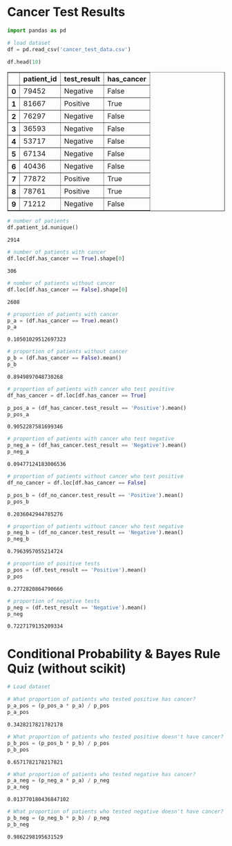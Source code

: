 
# Cancer Test Results


```python
import pandas as pd
```


```python
# load dataset
df = pd.read_csv('cancer_test_data.csv')

df.head(10)
```




<div>
<style scoped>
    .dataframe tbody tr th:only-of-type {
        vertical-align: middle;
    }

    .dataframe tbody tr th {
        vertical-align: top;
    }

    .dataframe thead th {
        text-align: right;
    }
</style>
<table border="1" class="dataframe">
  <thead>
    <tr style="text-align: right;">
      <th></th>
      <th>patient_id</th>
      <th>test_result</th>
      <th>has_cancer</th>
    </tr>
  </thead>
  <tbody>
    <tr>
      <th>0</th>
      <td>79452</td>
      <td>Negative</td>
      <td>False</td>
    </tr>
    <tr>
      <th>1</th>
      <td>81667</td>
      <td>Positive</td>
      <td>True</td>
    </tr>
    <tr>
      <th>2</th>
      <td>76297</td>
      <td>Negative</td>
      <td>False</td>
    </tr>
    <tr>
      <th>3</th>
      <td>36593</td>
      <td>Negative</td>
      <td>False</td>
    </tr>
    <tr>
      <th>4</th>
      <td>53717</td>
      <td>Negative</td>
      <td>False</td>
    </tr>
    <tr>
      <th>5</th>
      <td>67134</td>
      <td>Negative</td>
      <td>False</td>
    </tr>
    <tr>
      <th>6</th>
      <td>40436</td>
      <td>Negative</td>
      <td>False</td>
    </tr>
    <tr>
      <th>7</th>
      <td>77872</td>
      <td>Positive</td>
      <td>True</td>
    </tr>
    <tr>
      <th>8</th>
      <td>78761</td>
      <td>Positive</td>
      <td>True</td>
    </tr>
    <tr>
      <th>9</th>
      <td>71212</td>
      <td>Negative</td>
      <td>False</td>
    </tr>
  </tbody>
</table>
</div>




```python
# number of patients
df.patient_id.nunique()

```




    2914




```python
# number of patients with cancer
df.loc[df.has_cancer == True].shape[0]
```




    306




```python
# number of patients without cancer
df.loc[df.has_cancer == False].shape[0]
```




    2608




```python
# proportion of patients with cancer
p_a = (df.has_cancer == True).mean()
p_a
```




    0.10501029512697323




```python
# proportion of patients without cancer
p_b = (df.has_cancer == False).mean()
p_b
```




    0.8949897048730268




```python
# proportion of patients with cancer who test positive
df_has_cancer = df.loc[df.has_cancer == True]

p_pos_a = (df_has_cancer.test_result == 'Positive').mean()
p_pos_a
```




    0.9052287581699346




```python
# proportion of patients with cancer who test negative
p_neg_a = (df_has_cancer.test_result == 'Negative').mean()
p_neg_a
```




    0.09477124183006536




```python
# proportion of patients without cancer who test positive
df_no_cancer = df.loc[df.has_cancer == False]

p_pos_b = (df_no_cancer.test_result == 'Positive').mean()
p_pos_b
```




    0.2036042944785276




```python
# proportion of patients without cancer who test negative
p_neg_b = (df_no_cancer.test_result == 'Negative').mean()
p_neg_b
```




    0.7963957055214724




```python
# proportion of positive tests
p_pos = (df.test_result == 'Positive').mean()
p_pos
```




    0.2772820864790666




```python
# proportion of negative tests
p_neg = (df.test_result == 'Negative').mean()
p_neg
```




    0.7227179135209334



# Conditional Probability & Bayes Rule Quiz (without scikit)


```python
# Load dataset
```


```python
# What proportion of patients who tested positive has cancer?
p_a_pos = (p_pos_a * p_a) / p_pos
p_a_pos
```




    0.3428217821782178




```python
# What proportion of patients who tested positive doesn't have cancer?
p_b_pos = (p_pos_b * p_b) / p_pos
p_b_pos
```




    0.6571782178217821




```python
# What proportion of patients who tested negative has cancer?
p_a_neg = (p_neg_a * p_a) / p_neg
p_a_neg
```




    0.013770180436847102




```python
# What proportion of patients who tested negative doesn't have cancer?
p_b_neg = (p_neg_b * p_b) / p_neg
p_b_neg
```




    0.9862298195631529


